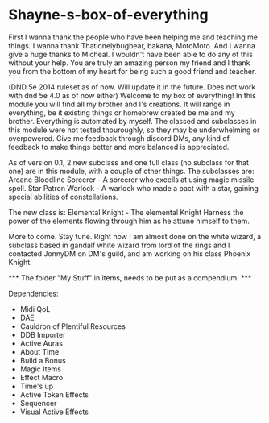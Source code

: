 # Shayne-s-box-of-everything
First I wanna thank the people who have been helping me and teaching me things. I wanna thank Thatlonelybugbear, bakana, MotoMoto.
And I wanna give a huge thanks to Micheal. I wouldn't have been able to do any of this without your help. You are truly an amazing person my friend and I thank you from the bottom of my heart for being such a good friend and teacher.

(DND 5e 2014 ruleset as of now. Will update it in the future. Does not work with dnd 5e 4.0 as of now either)
Welcome to my box of everything! In this module you will find all my brother and I's creations. It will range in everything, be it existing things or homebrew created be me and my brother. Everything is automated by myself. The classed and subclasses in this module were not tested thouroughly, so they may be underwhelming or overpowered.  Give me feedback through discord DMs, any kind of feedback to make things better and more balanced is appreciated.

As of version 0.1, 2 new subclass and one full class (no subclass for that one) are in this module, with a couple of other things.
The subclasses are:
Arcane Bloodline Sorcerer - A sorcerer who excells at using magic missile spell.
Star Patron Warlock - A warlock who made a pact with a star, gaining special abilities of constellations.

The new class is:
Elemental Knight - The elemental Knight Harness the power of the elements flowing through him as he attune himself to them.

More to come. Stay tune. Right now I am almost done on the white wizard, a subclass based in gandalf white wizard from lord of the rings and I contacted JonnyDM on DM's guild, and am working on his class Phoenix Knight. 



*** The folder "My Stuff" in items, needs to be put as a compendium. ***

Dependencies:
- Midi QoL
- DAE
- Cauldron of Plentiful Resources
- DDB Importer
- Active Auras
- About Time
- Build a Bonus
- Magic Items
- Effect Macro
- Time's up
- Active Token Effects
- Sequencer
- Visual Active Effects
